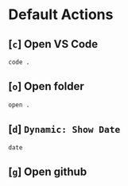 # Default Actions

## [`c`] Open VS Code

```
code .
```

## [`o`] Open folder

```
open .
```

## [`d`] `Dynamic: Show Date`

```
date
```

## [`g`] Open github
